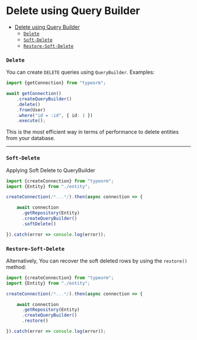 # Delete using Query Builder

* [Delete using Query Builder](#delete-using-query-builder)
    * [`Delete`](#delete)
    * [`Soft-Delete`](#soft-delete)
    * [`Restore-Soft-Delete`](#restore-soft-delete)

### `Delete`

You can create `DELETE` queries using `QueryBuilder`.
Examples:

```typescript
import {getConnection} from "typeorm";

await getConnection()
    .createQueryBuilder()
    .delete()
    .from(User)
    .where("id = :id", { id: 1 })
    .execute();
```

This is the most efficient way in terms of performance to delete entities from your database.

---

### `Soft-Delete`

Applying Soft Delete to QueryBuilder

```typescript
import {createConnection} from "typeorm";
import {Entity} from "./entity";

createConnection(/*...*/).then(async connection => {

    await connection
      .getRepository(Entity)
      .createQueryBuilder()
      .softDelete()

}).catch(error => console.log(error));
```

### `Restore-Soft-Delete`

Alternatively, You can recover the soft deleted rows by using the `restore()` method:

```typescript
import {createConnection} from "typeorm";
import {Entity} from "./entity";

createConnection(/*...*/).then(async connection => {

    await connection
      .getRepository(Entity)
      .createQueryBuilder()
      .restore()

}).catch(error => console.log(error));
```
